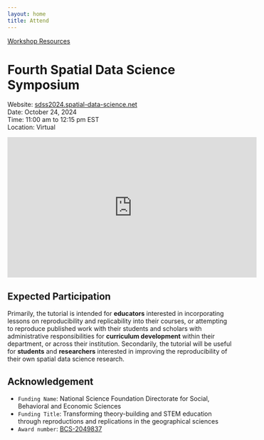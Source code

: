 ```yaml
---
layout: home
title: Attend
---
```


[Workshop Resources](resources)

# Fourth Spatial Data Science Symposium

Website:  [sdss2024.spatial-data-science.net](http://sdss2024.spatial-data-science.net/)  
Date: October 24, 2024  
Time: 11:00 am to 12:15 pm EST  
Location: Virtual  

<iframe width="560" height="315" src="https://www.youtube.com/embed/p8HDrOmw0Mk?si=_iUVJ8ZCuxVaUGXd" title="YouTube video player" frameborder="0" allow="accelerometer; autoplay; clipboard-write; encrypted-media; gyroscope; picture-in-picture; web-share" referrerpolicy="strict-origin-when-cross-origin" allowfullscreen></iframe>

## Expected Participation

Primarily, the tutorial is intended for **educators** interested in incorporating lessons on reproducibility and replicability into their courses, or attempting to reproduce published work with their students and scholars with administrative responsibilities for **curriculum development** within their department, or across their institution.
Secondarily, the tutorial will be useful for **students** and **researchers** interested in improving the reproducibility of their own spatial data science research.

## Acknowledgement

- `Funding Name`: National Science Foundation Directorate for Social, Behavioral and Economic Sciences
- `Funding Title`: Transforming theory-building and STEM education through reproductions and replications in the geographical sciences
- `Award number`: [BCS-2049837](https://www.nsf.gov/awardsearch/showAward?AWD_ID=2049837)
